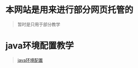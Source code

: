 # 本网站是用来进行部分网页托管的

> 暂时是只用于部分教学

# java环境配置教学

> [java环境配置](md\little-Python-software\java-config.md)

#
